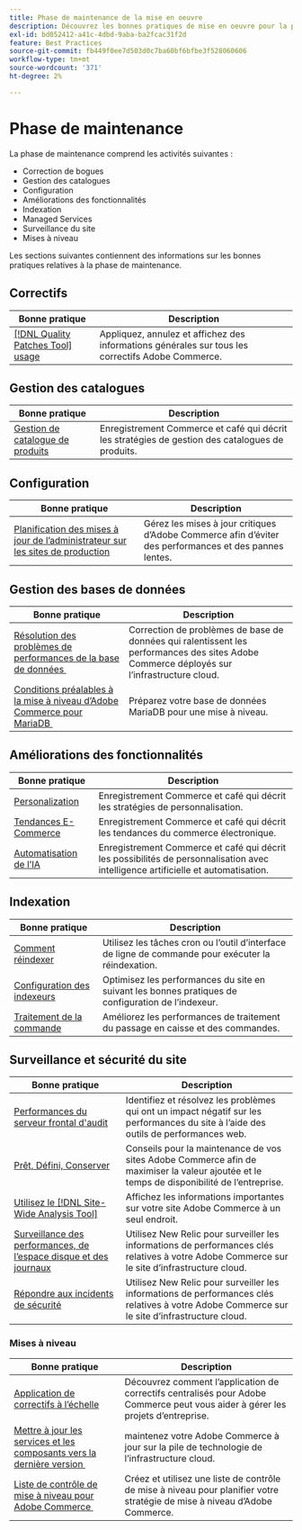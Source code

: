 ```yaml
---
title: Phase de maintenance de la mise en oeuvre
description: Découvrez les bonnes pratiques de mise en oeuvre pour la phase de maintenance des projets Adobe Commerce.
exl-id: bd052412-a41c-4dbd-9aba-ba2fcac31f2d
feature: Best Practices
source-git-commit: fb449f0ee7d503d0c7ba60bf6bfbe3f528060606
workflow-type: tm+mt
source-wordcount: '371'
ht-degree: 2%

---
```


# Phase de maintenance

La phase de maintenance comprend les activités suivantes :

- Correction de bogues
- Gestion des catalogues
- Configuration
- Améliorations des fonctionnalités
- Indexation
- Managed Services
- Surveillance du site
- Mises à niveau

Les sections suivantes contiennent des informations sur les bonnes pratiques relatives à la phase de maintenance.

## Correctifs

| Bonne pratique | Description |
|-----------------------------------------------------------------------------------|-------------------------------------------------------------------------------|
| [[!DNL Quality Patches Tool] usage](../../../tools/quality-patches-tool/usage.md) | Appliquez, annulez et affichez des informations générales sur tous les correctifs Adobe Commerce. |

## Gestion des catalogues

| Bonne pratique | Description |
|------------------------------------------------------------------------------------------------------------------------------------------------------------------|--------------------------------------------------------------------------------------|
| [Gestion de catalogue de produits](https://www.gotostage.com/channel/fca90f7960be436f9b849215d9e06026/recording/2eea2782fc874047a020391000519f8b/watch?source=CHANNEL) | Enregistrement Commerce et café qui décrit les stratégies de gestion des catalogues de produits. |

## Configuration

| Bonne pratique | Description |
|-------------------------------------------------------------------------------------------|---------------------------------------------------------------------------------|
| [Planification des mises à jour de l’administrateur sur les sites de production](scheduling-admin-updates-in-production.md) | Gérez les mises à jour critiques d’Adobe Commerce afin d’éviter des performances et des pannes lentes. |

## Gestion des bases de données

| Bonne pratique | Description |
|--------------------------------------------------------------------------------------------------------|-----------------------------------------------------------------------------------------------------|
| [ Résolution des problèmes de performances de la base de données &#x200B;](resolve-database-performance-issues.md) | Correction de problèmes de base de données qui ralentissent les performances des sites Adobe Commerce déployés sur l’infrastructure cloud. |
| [Conditions préalables à la mise à niveau d’Adobe Commerce pour MariaDB &#x200B;](mariadb-upgrade.md) | Préparez votre base de données MariaDB pour une mise à niveau. |

## Améliorations des fonctionnalités

| Bonne pratique | Description |
|---------------------------------------------------------------------------------------------------------------------------------------------------------|-----------------------------------------------------------------------------------------------------------------------|
| [Personalization](https://www.gotostage.com/channel/fca90f7960be436f9b849215d9e06026/recording/e218545a77de490fb5102eca07d0580a/watch?source=CHANNEL) | Enregistrement Commerce et café qui décrit les stratégies de personnalisation. |
| [Tendances E-Commerce](https://www.gotostage.com/channel/fca90f7960be436f9b849215d9e06026/recording/9a772468d7b64409a3d5dff4d67e656d/watch?source=CHANNEL) | Enregistrement Commerce et café qui décrit les tendances du commerce électronique. |
| [Automatisation de l’IA](https://www.gotostage.com/channel/fca90f7960be436f9b849215d9e06026/recording/27ae23699c2847be981a23ca098e548f/watch?source=CHANNEL) | Enregistrement Commerce et café qui décrit les possibilités de personnalisation avec intelligence artificielle et automatisation. |

## Indexation

| Bonne pratique | Description |
|------------------------------------------------------------------------------------------------------------|----------------------------------------------------------------------------------|
| [Comment réindexer](https://developer.adobe.com/commerce/php/development/components/indexing/#how-to-reindex) | Utilisez les tâches cron ou l’outil d’interface de ligne de commande pour exécuter la réindexation. |
| [Configuration des indexeurs &#x200B;](indexer-configuration.md) | Optimisez les performances du site en suivant les bonnes pratiques de configuration de l’indexeur. |
| [Traitement de la commande](order-processing-configuration.md) | Améliorez les performances de traitement du passage en caisse et des commandes. |

## Surveillance et sécurité du site

| Bonne pratique | Description |
|-------------------------------------------------------------------------------------------------------------------------------------------------|-----------------------------------------------------------------------------------------------------------|
| [ Performances du serveur frontal d&#39;audit](frontend-performance.md) | Identifiez et résolvez les problèmes qui ont un impact négatif sur les performances du site à l’aide des outils de performances web. |
| [Prêt, Défini, Conserver](https://business.adobe.com/blog/basics/ready-set-maintain) | Conseils pour la maintenance de vos sites Adobe Commerce afin de maximiser la valeur ajoutée et le temps de disponibilité de l’entreprise. |
| [Utilisez le  [!DNL Site-Wide Analysis Tool]](../../../tools/site-wide-analysis-tool/intro.md#integrations-with-other-adobe-commerce-support-tools) | Affichez les informations importantes sur votre site Adobe Commerce à un seul endroit. |
| [Surveillance des performances, de l’espace disque et des journaux](https://experienceleague.adobe.com/docs/commerce-cloud-service/user-guide/monitor/performance.html?lang=fr) | Utilisez New Relic pour surveiller les informations de performances clés relatives à votre Adobe Commerce sur le site d’infrastructure cloud. |
| [Répondre aux incidents de sécurité](respond-to-security-incident.md) | Utilisez New Relic pour surveiller les informations de performances clés relatives à votre Adobe Commerce sur le site d’infrastructure cloud. |

### Mises à niveau

| Bonne pratique | Description |
|-----------------------------------------------------------------------|--------------------------------------------------------------------------------------------|
| [Application de correctifs à l’échelle](patching-at-scale.md) | Découvrez comment l’application de correctifs centralisés pour Adobe Commerce peut vous aider à gérer les projets d’entreprise. |
| [ Mettre à jour les services et les composants vers la dernière version &#x200B;](update-services.md) | maintenez votre Adobe Commerce à jour sur la pile de technologie de l’infrastructure cloud. |
| [Liste de contrôle de mise à niveau pour Adobe Commerce &#x200B;](upgrade-checklist.md) | Créez et utilisez une liste de contrôle de mise à niveau pour planifier votre stratégie de mise à niveau d’Adobe Commerce. |
